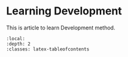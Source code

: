 # Learning Development
This is article to learn Development method.

```{tableofcontents}
:local:
:depth: 2
:classes: latex-tableofcontents
```